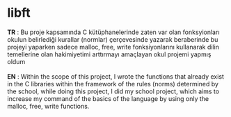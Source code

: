# libft
**TR** : Bu proje kapsamında C kütüphanelerinde zaten var olan fonksyionları okulun belirlediği kurallar (normlar) çerçevesinde yazarak beraberinde bu projeyi yaparken sadece malloc, free, write fonksiyonlarını kullanarak dilin temellerine olan hakimiyetimi arttırmayı amaçlayan okul projemi yapmış oldum <br/><br/>
**EN** : Within the scope of this project, I wrote the functions that already exist in the C libraries within the framework of the rules (norms) determined by the school, while doing this project, I did my school project, which aims to increase my command of the basics of the language by using only the malloc, free, write functions.
